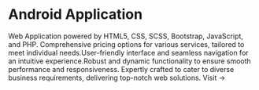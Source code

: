 # Android Application
 Web Application powered by HTML5, CSS, SCSS, Bootstrap, JavaScript, and PHP.
 Comprehensive pricing options for various services, tailored to meet individual needs.User-friendly interface and seamless navigation for an intuitive experience.Robust and dynamic functionality to ensure smooth performance and responsiveness.
 Expertly crafted to cater to diverse business requirements, delivering top-notch web solutions.
Visit -> 

